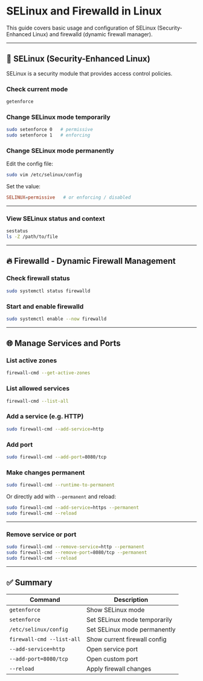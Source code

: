 # SELinux and Firewalld in Linux

This guide covers basic usage and configuration of SELinux (Security-Enhanced Linux) and firewalld (dynamic firewall manager).

---

## 🔐 SELinux (Security-Enhanced Linux)

SELinux is a security module that provides access control policies.

### Check current mode
```bash
getenforce
```

### Change SELinux mode temporarily
```bash
sudo setenforce 0   # permissive
sudo setenforce 1   # enforcing
```

### Change SELinux mode permanently
Edit the config file:
```bash
sudo vim /etc/selinux/config
```

Set the value:
```conf
SELINUX=permissive   # or enforcing / disabled
```

---

### View SELinux status and context
```bash
sestatus
ls -Z /path/to/file
```

---

## 🔥 Firewalld - Dynamic Firewall Management

### Check firewall status
```bash
sudo systemctl status firewalld
```

### Start and enable firewalld
```bash
sudo systemctl enable --now firewalld
```

---

## 🌐 Manage Services and Ports

### List active zones
```bash
firewall-cmd --get-active-zones
```

### List allowed services
```bash
firewall-cmd --list-all
```

### Add a service (e.g. HTTP)
```bash
sudo firewall-cmd --add-service=http
```

### Add port
```bash
sudo firewall-cmd --add-port=8080/tcp
```

### Make changes permanent
```bash
sudo firewall-cmd --runtime-to-permanent
```

Or directly add with `--permanent` and reload:
```bash
sudo firewall-cmd --add-service=https --permanent
sudo firewall-cmd --reload
```

---

### Remove service or port
```bash
sudo firewall-cmd --remove-service=http --permanent
sudo firewall-cmd --remove-port=8080/tcp --permanent
sudo firewall-cmd --reload
```

---

## ✅ Summary

| Command                          | Description                           |
|----------------------------------|---------------------------------------|
| `getenforce`                     | Show SELinux mode                     |
| `setenforce`                     | Set SELinux mode temporarily          |
| `/etc/selinux/config`           | Set SELinux mode permanently          |
| `firewall-cmd --list-all`        | Show current firewall config          |
| `--add-service=http`             | Open service port                     |
| `--add-port=8080/tcp`            | Open custom port                      |
| `--reload`                       | Apply firewall changes                |
